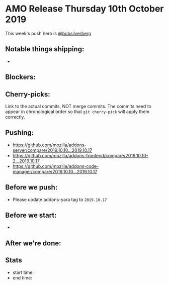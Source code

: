 # AMO Release Thursday 10th October 2019

This week's push hero is [@bobsilverberg](https://github.com/bobsilverberg)

## Notable things shipping:

*

## Blockers:



## Cherry-picks:

Link to the actual commits, NOT merge commits. The commits need to appear
in chronological order so that `git cherry-pick` will apply them correctly.

## Pushing:

* https://github.com/mozilla/addons-server/compare/2019.10.10...2019.10.17
* https://github.com/mozilla/addons-frontend/compare/2019.10.10-2...2019.10.17
* https://github.com/mozilla/addons-code-manager/compare/2019.10.10...2019.10.17


## Before we push:

* Please update addons-yara tag to `2019.10.17`

## Before we start:

*

## After we're done:

## Stats

* start time:
* end time:
